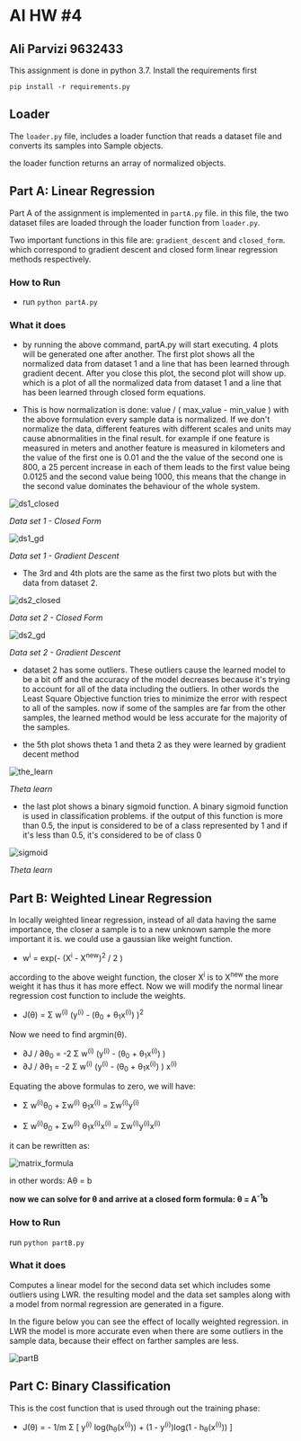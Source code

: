 # AI HW #4
## Ali Parvizi 9632433

This assignment is done in python 3.7.
Install the requirements first

```
pip install -r requirements.py
```

## Loader
The ```loader.py``` file, includes a loader
 function that reads a dataset
  file and converts its samples into
   Sample objects.
   
   the loader function returns 
   an array of normalized objects.

## Part A: Linear Regression
Part A of the assignment is implemented in ```partA.py``` file.
in this file, the two dataset files are loaded through the loader function from ```loader.py```.

Two important functions in this file are: ```gradient_descent``` and ```closed_form```.
which correspond to gradient descent and closed form linear regression methods respectively.

### How to Run
 - run ```python partA.py```

### What it does

 - by running the above command, partA.py will start executing.
4 plots will be generated one after another.
The first plot shows all the normalized data from dataset 1 and a line that has been learned through gradient decent.
After you close this plot, the second plot will show up. which is a plot of all the normalized data from dataset 1 and a 
line that has been learned through closed form equations.

 - This is how normalization is done: value / ( max_value - min_value )
 with the above formulation every sample data is normalized. If we don't normalize the data,
 different features with different scales and units may cause abnormalities in the final result.
 for example if one feature is measured in meters and another feature is measured in kilometers 
 and the value of the first one is 0.01 and the the value of the second one is 800,
 a 25 percent increase in each of them leads to the first value being 0.0125 and the second
 value being 1000, this means that the change in the second value dominates the behaviour of the whole system.
 
![ds1_closed](http://serve.l37.ir/dataset_1_with_closed_form.png)

_Data set 1 - Closed Form_

![ds1_gd](http://serve.l37.ir/dataset_1_with_%20Gradient_Descent.png)

_Data set 1 - Gradient Descent_


 - The 3rd and 4th plots are the same as the first two plots but with the data from dataset 2.

![ds2_closed](http://serve.l37.ir/dataset2_with_closed_form.png)

_Data set 2 - Closed Form_

![ds2_gd](http://serve.l37.ir/dataset_2_with_%20Gradient_Descent.png)

_Data set 2 - Gradient Descent_

 - dataset 2 has some outliers. These outliers cause the learned model
to be a bit off and the accuracy of the model decreases because it's 
trying to account for all of the data including the outliers. In other words the
Least Square Objective function tries to minimize the error with respect to all of the samples.
now if some of the samples are far from the other samples, the learned method would be less accurate
for the majority of the samples.

 - the 5th plot shows theta 1 and theta 2 as they were learned by gradient decent method
 
 ![the_learn](http://serve.l37.ir/tl.png)
 
_Theta learn_
 
 - the last plot shows a binary sigmoid function. A binary sigmoid function is used in classification problems.
 if the output of this function is more than 0.5, the input is considered to be of a class represented by 1 and
 if it's less than 0.5, it's considered to be of class 0
 
  ![sigmoid](http://serve.l37.ir/sigmoid.png)
  
_Theta learn_
 
## Part B: Weighted Linear Regression
 In locally weighted linear regression, instead of all data having the same importance, 
 the closer a sample is to a new unknown sample the more important it is.
 we could use a gaussian like weight function.

 - w<sup>i</sup> = exp(- (X<sup>i</sup> - X<sup>new</sup>)<sup>2</sup> / 2 )

according to the above weight function, the closer X<sup>i</sup> is to X<sup>new</sup>
the more weight it has thus it has more effect.
Now we will modify the normal linear regression cost function to include the weights.

 - J(&theta;) = &Sigma; w<sup>(i)</sup> (y<sup>(i)</sup> - (&theta;<sub>0</sub> + &theta;<sub>1</sub>x<sup>(i)</sup>) )<sup>2</sup>

Now we need to find argmin(&theta;).

 - &part;J / &part;&theta;<sub>0</sub> = 
-2 &Sigma; w<sup>(i)</sup> (y<sup>(i)</sup> - (&theta;<sub>0</sub> + &theta;<sub>1</sub>x<sup>(i)</sup>) )
 - &part;J / &part;&theta;<sub>1</sub> = 
-2 &Sigma; w<sup>(i)</sup> (y<sup>(i)</sup> - (&theta;<sub>0</sub> + &theta;<sub>1</sub>x<sup>(i)</sup>) ) x<sup>(i)</sup>

Equating the above formulas to zero, we will have:

 - &Sigma; w<sup>(i)</sup>&theta;<sub>0</sub> + &Sigma;w<sup>(i)</sup>
&theta;<sub>1</sub>x<sup>(i)</sup> = &Sigma;w<sup>(i)</sup>y<sup>(i)</sup>

 - &Sigma; w<sup>(i)</sup>&theta;<sub>0</sub> + &Sigma;w<sup>(i)</sup>
&theta;<sub>1</sub>x<sup>(i)</sup>x<sup>(i)</sup> = &Sigma;w<sup>(i)</sup>y<sup>(i)</sup>x<sup>(i)</sup>

it can be rewritten as:

![matrix_formula](http://serve.l37.ir/eq.png)

in other words:
A&theta; = b

**now we can solve for &theta; and arrive at a closed form formula:
&theta; = A<sup>-1</sup>b**

### How to Run

run ```python partB.py```

### What it does

Computes a linear model for the second data set which includes some outliers using LWR.
the resulting model and the data set samples along with a model from normal regression
are generated in a figure.

In the figure below you can see the effect of locally weighted regression. in LWR the model
is more accurate even when there are some outliers in the sample data, because their effect on farther
samples are less.

![partB](http://serve.l37.ir/partB.png)


## Part C: Binary Classification

This is the cost function that is used through out the training phase:

 - J(&theta;) = - 1/m &Sigma; [
y<sup>(i)</sup> log(h<sub>&theta;</sub>(x<sup>(i)</sup>)) + (1 - y<sup>(i)</sup>)log(1 - h<sub>&theta;</sub>(x<sup>(i)</sup>))
]